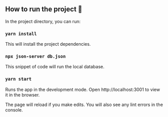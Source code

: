 ## How to run the project :purple_heart:

In the project directory, you can run:

### `yarn install`

This will install the project dependencies.

### `npx json-server db.json`

This snippet of code will run the local database.

### `yarn start`

Runs the app in the development mode.
Open http://localhost:3001 to view it in the browser.

The page will reload if you make edits.
You will also see any lint errors in the console.
